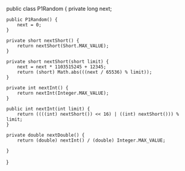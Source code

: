 public class P1Random {
    private long next;

    public P1Random() {
        next = 0;
    }

    private short nextShort() {
        return nextShort(Short.MAX_VALUE);
    }

    private short nextShort(short limit) {
        next = next * 1103515245 + 12345;
        return (short) Math.abs(((next / 65536) % limit));
    }

    private int nextInt() {
        return nextInt(Integer.MAX_VALUE);
    }

    public int nextInt(int limit) {
        return ((((int) nextShort()) << 16) | ((int) nextShort())) % limit;
    }

    private double nextDouble() {
        return (double) nextInt() / (double) Integer.MAX_VALUE;

    }
}
